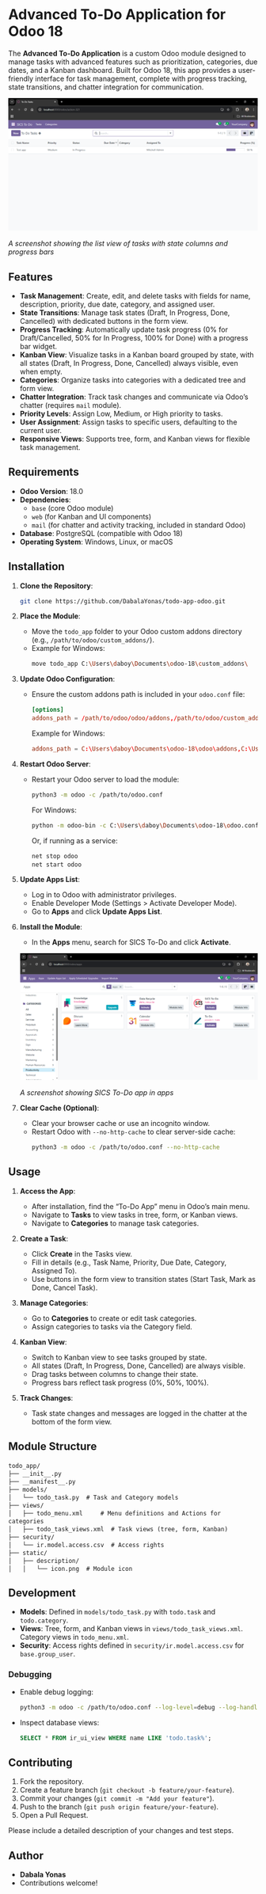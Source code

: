 # Advanced To-Do Application for Odoo 18

The **Advanced To-Do Application** is a custom Odoo module designed to manage tasks with advanced features such as prioritization, categories, due dates, and a Kanban dashboard. Built for Odoo 18, this app provides a user-friendly interface for task management, complete with progress tracking, state transitions, and chatter integration for communication.

![Advanced To-Do App Interface](static/description/screenshot.PNG)

*A screenshot showing the list view of tasks with state columns and progress bars*

## Features

- **Task Management**: Create, edit, and delete tasks with fields for name, description, priority, due date, category, and assigned user.
- **State Transitions**: Manage task states (Draft, In Progress, Done, Cancelled) with dedicated buttons in the form view.
- **Progress Tracking**: Automatically update task progress (0% for Draft/Cancelled, 50% for In Progress, 100% for Done) with a progress bar widget.
- **Kanban View**: Visualize tasks in a Kanban board grouped by state, with all states (Draft, In Progress, Done, Cancelled) always visible, even when empty.
- **Categories**: Organize tasks into categories with a dedicated tree and form view.
- **Chatter Integration**: Track task changes and communicate via Odoo’s chatter (requires `mail` module).
- **Priority Levels**: Assign Low, Medium, or High priority to tasks.
- **User Assignment**: Assign tasks to specific users, defaulting to the current user.
- **Responsive Views**: Supports tree, form, and Kanban views for flexible task management.

## Requirements

- **Odoo Version**: 18.0
- **Dependencies**: 
  - `base` (core Odoo module)
  - `web` (for Kanban and UI components)
  - `mail` (for chatter and activity tracking, included in standard Odoo)
- **Database**: PostgreSQL (compatible with Odoo 18)
- **Operating System**: Windows, Linux, or macOS

## Installation

1. **Clone the Repository**:
   ```bash
   git clone https://github.com/DabalaYonas/todo-app-odoo.git
   ```

2. **Place the Module**:
   - Move the `todo_app` folder to your Odoo custom addons directory (e.g., `/path/to/odoo/custom_addons/`).
   - Example for Windows:
     ```bash
     move todo_app C:\Users\daboy\Documents\odoo-18\custom_addons\
     ```

3. **Update Odoo Configuration**:
   - Ensure the custom addons path is included in your `odoo.conf` file:
     ```conf
     [options]
     addons_path = /path/to/odoo/odoo/addons,/path/to/odoo/custom_addons
     ```
     Example for Windows:
     ```conf
     addons_path = C:\Users\daboy\Documents\odoo-18\odoo\addons,C:\Users\daboy\Documents\odoo-18\custom_addons
     ```

4. **Restart Odoo Server**:
   - Restart your Odoo server to load the module:
     ```bash
     python3 -m odoo -c /path/to/odoo.conf
     ```
     For Windows:
     ```bash
     python -m odoo-bin -c C:\Users\daboy\Documents\odoo-18\odoo.conf
     ```
     Or, if running as a service:
     ```bash
     net stop odoo
     net start odoo
     ```

5. **Update Apps List**:
   - Log in to Odoo with administrator privileges.
   - Enable Developer Mode (Settings > Activate Developer Mode).
   - Go to **Apps** and click **Update Apps List**.

6. **Install the Module**:
   - In the **Apps** menu, search for SICS To-Do and click **Activate**.

    ![SICS To-Do App In Apps](static/description/screenshot-apps.PNG)

    *A screenshot showing SICS To-Do app in apps*

7. **Clear Cache (Optional)**:
   - Clear your browser cache or use an incognito window.
   - Restart Odoo with `--no-http-cache` to clear server-side cache:
     ```bash
     python3 -m odoo -c /path/to/odoo.conf --no-http-cache
     ```

## Usage

1. **Access the App**:
   - After installation, find the “To-Do App” menu in Odoo’s main menu.
   - Navigate to **Tasks** to view tasks in tree, form, or Kanban views.
   - Navigate to **Categories** to manage task categories.

2. **Create a Task**:
   - Click **Create** in the Tasks view.
   - Fill in details (e.g., Task Name, Priority, Due Date, Category, Assigned To).
   - Use buttons in the form view to transition states (Start Task, Mark as Done, Cancel Task).

3. **Manage Categories**:
   - Go to **Categories** to create or edit task categories.
   - Assign categories to tasks via the Category field.

4. **Kanban View**:
   - Switch to Kanban view to see tasks grouped by state.
   - All states (Draft, In Progress, Done, Cancelled) are always visible.
   - Drag tasks between columns to change their state.
   - Progress bars reflect task progress (0%, 50%, 100%).

5. **Track Changes**:
   - Task state changes and messages are logged in the chatter at the bottom of the form view.

## Module Structure

```
todo_app/
├── __init__.py
├── __manifest__.py
├── models/
│   └── todo_task.py  # Task and Category models
├── views/
│   ├── todo_menu.xml     # Menu definitions and Actions for categories
│   ├── todo_task_views.xml  # Task views (tree, form, Kanban)
├── security/
│   └── ir.model.access.csv  # Access rights
├── static/
│   ├── description/
│   │   └── icon.png  # Module icon
```

## Development

- **Models**: Defined in `models/todo_task.py` with `todo.task` and `todo.category`.
- **Views**: Tree, form, and Kanban views in `views/todo_task_views.xml`. Category views in `todo_menu.xml`.
- **Security**: Access rights defined in `security/ir.model.access.csv` for `base.group_user`.

### Debugging

- Enable debug logging:
  ```bash
  python3 -m odoo -c /path/to/odoo.conf --log-level=debug --log-handler=odoo.tools.convert:DEBUG
  ```
- Inspect database views:
  ```sql
  SELECT * FROM ir_ui_view WHERE name LIKE 'todo.task%';
  ```

## Contributing

1. Fork the repository.
2. Create a feature branch (`git checkout -b feature/your-feature`).
3. Commit your changes (`git commit -m "Add your feature"`).
4. Push to the branch (`git push origin feature/your-feature`).
5. Open a Pull Request.

Please include a detailed description of your changes and test steps.

## Author

- **Dabala Yonas**
- Contributions welcome!